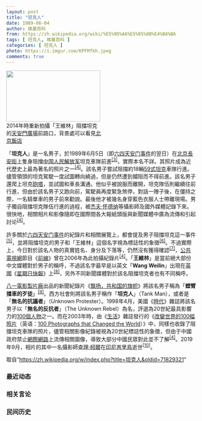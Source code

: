 ```yaml
---
layout: post
title: "坦克人"
date: 1989-06-04
author: 维基百科
from: https://zh.wikipedia.org/wiki/%E5%9D%A6%E5%85%8B%E4%BA%BA
tags: [ 坦克人, 维基百科 ]
categories: [ 坦克人 ]
photo: https://i.imgur.com/KPFMfkh.jpeg
comments: true
---
```

<div class="mw-parser-output"><div id="noteTA-22560cca" class="noteTA"><div class="noteTA-group"><div data-noteta-group-source="module" data-noteta-group="Music"></div><div data-noteta-group-source="module" data-noteta-group="IT"></div><div data-noteta-group-source="module" data-noteta-group="People"></div></div><div class="noteTA-local"><div data-noteta-code="zh-cn:胶卷; zh-hk:膠卷; zh-tw:底片;"></div><div data-noteta-code="zh-cn:录像; zh-hant:影片;"></div><div data-noteta-code="zh-cn:穆阿迈尔·卡扎菲; zh-tw:穆阿邁爾·格達費; zh-hk:卡達菲; zh-sg:穆阿迈尔·卡达菲;"></div><div data-noteta-code="zh-cn:卡扎菲; zh-tw:格達費; zh-hk:卡達菲; zh-sg:卡达菲;"></div><div data-noteta-code="zh-cn:沃尔特斯; zh-hk:華特絲;zh-tw:華特絲"></div><div data-noteta-code="zh-hans:大黄鸭; zh-cn:大黄鸭; zh-hk:橡皮鴨; zh-tw:黃色小鴨"></div></div></div>

<div class="thumb tright"><div class="thumbinner" style="width:252px;"><a href="/wiki/File:Intersection_of_East_Chang%27an_Avenue_and_Nanheyan_Street,_Beijing,_2014.jpg" class="image"><img alt="" src="//upload.wikimedia.org/wikipedia/commons/thumb/5/50/Intersection_of_East_Chang%27an_Avenue_and_Nanheyan_Street%2C_Beijing%2C_2014.jpg/250px-Intersection_of_East_Chang%27an_Avenue_and_Nanheyan_Street%2C_Beijing%2C_2014.jpg" decoding="async" width="250" height="136" class="thumbimage" srcset="//upload.wikimedia.org/wikipedia/commons/thumb/5/50/Intersection_of_East_Chang%27an_Avenue_and_Nanheyan_Street%2C_Beijing%2C_2014.jpg/375px-Intersection_of_East_Chang%27an_Avenue_and_Nanheyan_Street%2C_Beijing%2C_2014.jpg 1.5x, //upload.wikimedia.org/wikipedia/commons/thumb/5/50/Intersection_of_East_Chang%27an_Avenue_and_Nanheyan_Street%2C_Beijing%2C_2014.jpg/500px-Intersection_of_East_Chang%27an_Avenue_and_Nanheyan_Street%2C_Beijing%2C_2014.jpg 2x" data-file-width="6048" data-file-height="3288"></a>  <div class="thumbcaption"><div class="magnify"><a href="/wiki/File:Intersection_of_East_Chang%27an_Avenue_and_Nanheyan_Street,_Beijing,_2014.jpg" class="internal" title="放大"></a></div>2014年時重新拍攝「王維林」阻擋坦克的<a href="/wiki/%E5%A4%A9%E5%AE%89%E9%96%80%E5%BB%A3%E5%A0%B4" class="mw-redirect" title="天安門廣場">天安門廣場</a>前路口，背景處可以看見<a href="/wiki/%E5%8C%97%E4%BA%AC%E9%A3%AF%E5%BA%97" title="北京飯店">北京飯店</a></div></div></div>
<p>「<b>坦克人</b>」是一名男子，於1989年6月5日（即<a href="/wiki/%E5%85%AD%E5%9B%9B%E5%A4%A9%E5%AE%89%E9%97%A8%E4%BA%8B%E4%BB%B6" class="mw-redirect" title="六四天安门事件">六四天安门事件</a>的翌日）在<a href="/wiki/%E5%8C%97%E4%BA%AC" class="mw-redirect" title="北京">北京</a><a href="/wiki/%E9%95%B7%E5%AE%89%E8%A1%97" class="mw-redirect" title="長安街">長安街</a>上隻身阻擋<a href="/wiki/%E4%B8%AD%E5%9B%BD%E4%BA%BA%E6%B0%91%E8%A7%A3%E6%94%BE%E5%86%9B" title="中国人民解放军">中国人民解放军</a>坦克車隊前進<sup id="cite_ref-3" class="reference"><a href="#cite_note-3">[3]</a></sup>，實際本名不詳。其照片成為近代歷史上最為著名的照片之一<sup id="cite_ref-Patrick_Witty_1_4-0" class="reference"><a href="#cite_note-Patrick_Witty_1-4">[4]</a></sup>。該名男子嘗試阻擋約18輛<a href="/wiki/59%E5%BC%8F%E5%9D%A6%E5%85%8B" title="59式坦克">59式坦克</a>車隊行進。儘管領頭的坦克駕駛一度試圖轉向繞過，但是仍然遭到攔阻而不得前進。該名男子還爬上坦克<a href="/wiki/%E7%A0%B2%E5%A1%94" title="砲塔">砲塔</a>，並試圖和車長溝通。他似乎被說服而離開，坦克隊伍則繼續往前行進，但由於該名男子又跑向前，駕駛員再度緊急煞停，對話一陣子後，在僵持之際，一名騎單車的男子前來勸說。最後他才被幾名身穿藍色衣服人士帶離現場。男子獨自阻擋坦克隊伍行進的過程，被<a href="/wiki/%E6%9D%B0%E5%A4%AB%C2%B7%E6%80%80%E5%BE%B7%E7%BA%B3" title="杰夫·怀德纳">杰夫·怀德纳</a>等攝影師及國外媒體記錄下來。很快地，相關相片和影像隨即在國際間各大報紙頭版與新聞媒體中廣為流傳和引起討论<sup id="cite_ref-Patrick_Witty_1_4-1" class="reference"><a href="#cite_note-Patrick_Witty_1-4">[4]</a></sup>。
</p><p>許多關於<a href="/wiki/%E5%85%AD%E5%9B%9B%E5%A4%A9%E5%AE%89%E9%97%A8%E4%BA%8B%E4%BB%B6" class="mw-redirect" title="六四天安门事件">六四天安门事件</a>的紀錄片和相關展覽上，都會提及男子阻擋坦克這一事件<sup id="cite_ref-辛菲_5-0" class="reference"><a href="#cite_note-辛菲-5">[5]</a></sup>，並將阻擋坦克的男子和「王維林」這個名字視為標誌性的象徵<sup id="cite_ref-6" class="reference"><a href="#cite_note-6">[6]</a></sup>。不過實際上，今日對於該名人物的真實姓名、身分及下落等，仍然沒有獲得確認<sup id="cite_ref-皮科·艾爾_7-0" class="reference"><a href="#cite_note-皮科·艾爾-7">[7]</a></sup>，<a href="/wiki/%E5%85%AC%E5%85%B1%E5%B9%BF%E6%92%AD%E7%94%B5%E8%A7%86%E5%85%AC%E5%8F%B8" title="公共广播电视公司">公共電視網</a>節目《<a href="/wiki/%E5%89%8D%E7%BA%BF_(%E7%BE%8E%E5%9B%BD%E7%94%B5%E8%A7%86%E8%8A%82%E7%9B%AE)" title="前线 (美国电视节目)">前線</a>》曾在2006年為此拍攝紀錄片<sup id="cite_ref-Patrick_Witty_1_4-2" class="reference"><a href="#cite_note-Patrick_Witty_1-4">[4]</a></sup>。「<b>王維林</b>」是當前絕大部份中文媒體對於男子的稱呼，不過該名字最早是以英文「<span lang="en"><b>Wang Weilin</b></span>」出現在<a href="/wiki/%E8%8B%B1%E5%9C%8B" class="mw-redirect" title="英國">英國</a>《<a href="/wiki/%E6%AF%8F%E6%97%A5%E5%BF%AB%E5%A0%B1" title="每日快報">星期日快報</a>》上<sup id="cite_ref-洛杉磯時報_8-0" class="reference"><a href="#cite_note-洛杉磯時報-8">[8]</a></sup>，另外不同新聞媒體對於該名阻擋坦克者也有不同稱呼。
</p><p><a href="/wiki/%E4%B8%AD%E5%9B%BD%E4%BA%BA%E6%B0%91%E8%A7%A3%E6%94%BE%E5%86%9B%E6%96%87%E5%8C%96%E8%89%BA%E6%9C%AF%E4%B8%AD%E5%BF%83%E7%94%B5%E5%BD%B1%E7%94%B5%E8%A7%86%E5%88%B6%E4%BD%9C%E9%83%A8" title="中国人民解放军文化艺术中心电影电视制作部">八一電影製片廠</a>出品的新聞紀錄片《<a href="/wiki/%E9%A3%98%E6%89%AC%EF%BC%8C%E5%85%B1%E5%92%8C%E5%9B%BD%E7%9A%84%E6%97%97%E5%B8%9C" title="飘扬，共和国的旗帜">飘扬，共和国的旗帜</a>》將該名男子稱為「<b>螳臂擋車的歹徒</b>」<sup id="cite_ref-八九天安門事件解放軍縂政治部資料片_9-0" class="reference"><a href="#cite_note-八九天安門事件解放軍縂政治部資料片-9">[9]</a></sup>。西方社會則將該名男子稱作「<b>坦克人</b>」（Tank Man），或者是「<b>無名的抗議者</b>」（Unknown Protester）。1998年4月，美國《<a href="/wiki/%E6%99%82%E4%BB%A3_(%E9%9B%9C%E8%AA%8C)" class="mw-redirect" title="時代 (雜誌)">時代</a>》雜誌將該名男子以「<b>無名的反抗者</b>」（The Unknown Rebel）為名，評選為20世紀最具影響力的<a href="/wiki/%E6%97%B6%E4%BB%A3100%E4%BA%BA%EF%BC%9A%E6%9C%AC%E4%B8%96%E7%BA%AA%E6%9C%80%E9%87%8D%E8%A6%81%E7%9A%84%E4%BA%BA%E7%89%A9" title="时代100人：本世纪最重要的人物">100個人物</a>之一。而在2003年時，由《<a href="/wiki/%E7%94%9F%E6%B4%BB_(%E9%9B%9C%E8%AA%8C)" title="生活 (雜誌)">生活</a>》雜誌發行的《<span class="ilh-all" data-orig-title="改變世界的100幅照片" data-lang-code="en" data-lang-name="英语" data-foreign-title="100 Photographs that Changed the World"><span class="ilh-page"><a href="/w/index.php?title=%E6%94%B9%E8%AE%8A%E4%B8%96%E7%95%8C%E7%9A%84100%E5%B9%85%E7%85%A7%E7%89%87&amp;action=edit&amp;redlink=1" class="new" title="改變世界的100幅照片（页面不存在）">改變世界的100幅照片</a></span><span class="noprint ilh-comment">（<span class="ilh-lang">英语</span><span class="ilh-colon">：</span><span class="ilh-link"><a href="https://en.wikipedia.org/wiki/100_Photographs_that_Changed_the_World" class="extiw" title="en:100 Photographs that Changed the World"><span lang="en" dir="auto">100 Photographs that Changed the World</span></a></span>）</span></span>》中，同樣也收錄了阻擋坦克車隊的照片，儘管相關影像紀錄被視為20世紀標誌性的象徵，但由于中國政府禁止<a href="/wiki/%E7%B6%B2%E9%9A%9B%E7%B6%B2%E8%B7%AF" class="mw-redirect" title="網際網路">網際網路</a>上流傳相關圖像，導致大部分中國民眾對此並不了解<sup id="cite_ref-Patrick_Witty_1_4-3" class="reference"><a href="#cite_note-Patrick_Witty_1-4">[4]</a></sup>。2019年9月，相片的其中一名攝影師<a href="/wiki/%E6%9F%A5%E7%90%86%C2%B7%E6%9F%AF%E7%88%BE_(%E6%94%9D%E5%BD%B1%E5%B8%AB)" title="查理·柯爾 (攝影師)">查理·柯爾</a>在<a href="/wiki/%E5%8D%B0%E5%B0%BC" class="mw-redirect" title="印尼">印尼</a><a href="/wiki/%E5%B3%87%E9%87%8C%E5%B3%B6" class="mw-redirect" title="峇里島">峇里島</a>逝世<sup id="cite_ref-10" class="reference"><a href="#cite_note-10">[10]</a></sup>。
</p>
</div><noscript><img src="//zh.wikipedia.org/wiki/Special:CentralAutoLogin/start?type=1x1" alt="" title="" width="1" height="1" style="border: none; position: absolute;"></noscript>
<div class="printfooter">取自“<a dir="ltr" href="https://zh.wikipedia.org/w/index.php?title=坦克人&amp;oldid=71829321">https://zh.wikipedia.org/w/index.php?title=坦克人&amp;oldid=71829321</a>”</div><div id="recent-news"><h3>最近动态</h3><ul></ul></div><div id="open-opinion"><h3>相关言论</h3><ul></ul></div><div id="mjls-record"><h3>民间历史</h3><ul></ul></div>